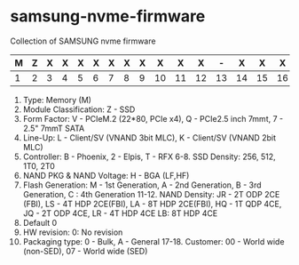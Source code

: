 # samsung-nvme-firmware
Collection of SAMSUNG nvme firmware

| M | Z | X   | X  | X  | X  | X  | X  |X   | X  | X  |  X | -  |  X |  X | X  | X  | X  |
| ------------ | ------------ | ------------ | ------------ | ------------ | ------------ | ------------ | ------------ | ------------ | ------------ | ------------ | ------------ | ------------ | ------------ | ------------ | ------------ | ------------ | ------------ |
|  1 |  2 |3   |  4 |  5 |  6 | 7  |  8 |  9 |10   |11   |12   | 13  |14   |15   | 16  | 17  | 18  | 

1. Type: Memory (M) 
2. Module Classification: Z - SSD
3. Form Factor: V - PCIeM.2 (22*80, PCIe x4), Q - PCIe2.5 inch 7mmt, 7 - 2.5" 7mmT SATA
4. Line-Up: L - Client/SV (VNAND 3bit MLC), K - Client/SV (VNAND 2bit MLC)
5. Controller: B - Phoenix, 2 - Elpis, T - RFX 
6-8. SSD Density: 256, 512, 1T0, 2T0
9. NAND PKG & NAND Voltage: H - BGA (LF,HF)
10. Flash Generation: M - 1st Generation, A - 2nd Generation, B - 3rd Generation, C : 4th Generation 
11-12. NAND Density: JR - 2T ODP 2CE (FBI), LS - 4T HDP 2CE(FBI), LA - 8T HDP 2CE(FBI), HQ - 1T QDP 4CE, JQ - 2T ODP 4CE, LR - 4T HDP 4CE
LB: 8T HDP 4CE
14. Default 0
15. HW revision: 0: No revision
16. Packaging type: 0 - Bulk, A - General
17-18. Customer: 00 - World wide (non-SED), 07 - World wide (SED)



